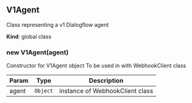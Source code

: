 <a name="V1Agent"></a>

## V1Agent
Class representing a v1 Dialogflow agent

**Kind**: global class  
<a name="new_V1Agent_new"></a>

### new V1Agent(agent)
Constructor for V1Agent object
To be used in with WebhookClient class


| Param | Type | Description |
| --- | --- | --- |
| agent | <code>Object</code> | instance of WebhookClient class |

